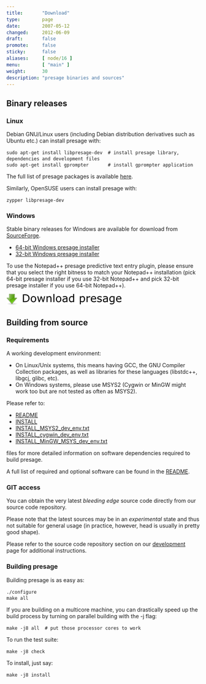 ```yaml
---
title:       "Download"
type:        page
date:        2007-05-12
changed:     2012-06-09
draft:       false
promote:     false
sticky:      false
aliases:     [ node/16 ]
menu:        [ "main" ]
weight:	     30
description: "presage binaries and sources"
---
```


## Binary releases

### Linux

Debian GNU/Linux users (including Debian distribution derivatives such as Ubuntu etc.) can install presage with:

    sudo apt-get install libpresage-dev  # install presage library, dependencies and development files
    sudo apt-get install gprompter       # install gprompter application

The full list of presage packages is available [here](https://tracker.debian.org/pkg/presage).

Similarly, OpenSUSE users can install presage with:

    zypper libpresage-dev


### Windows

Stable binary releases for Windows are available for download from [SourceForge](http://sourceforge.net/project/showfiles.php?group_id=172950).

  * [64-bit Windows presage installer](https://sourceforge.net/projects/presage/files/presage/0.9.1/win64/presage-0.9.1-64bit-setup.exe/download)
  * [32-bit Windows presage installer](https://sourceforge.net/projects/presage/files/presage/0.9.1/win32/presage-0.9.1-32bit-setup.exe/download)

To use the Notepad++ presage predictive text entry plugin, please ensure that you select the right bitness to match your Notepad++ installation (pick 64-bit presage installer if you use 32-bit Notepad++ and pick 32-bit presage installer if you use 64-bit Notepad++).

<a href="http://sourceforge.net/project/showfiles.php?group_id=172950"><img src="./download_presage.png" alt="Download presage" /></a>


## Building from source

### Requirements

A working development environment:

  * On Linux/Unix systems, this means having GCC, the GNU Compiler Collection packages, as well as libraries for these languages (libstdc++, libgcj, glibc, etc).
  * On Windows systems, please use MSYS2 (Cygwin or MinGW might work too but are not tested as often as MSYS2).

Please refer to:

  * [README](https://sourceforge.net/p/presage/presage/ci/master/tree/README)
  * [INSTALL](https://sourceforge.net/p/presage/presage/ci/master/tree/INSTALL)
  * [INSTALL_MSYS2_dev_env.txt](https://sourceforge.net/p/presage/presage/ci/master/tree/doc/INSTALL_MSYS2_dev_env.txt)
  * [INSTALL_cygwin_dev_env.txt](https://sourceforge.net/p/presage/presage/ci/master/tree/doc/INSTALL_Cygwin_dev_env.txt)
  * [INSTALL_MinGW_MSYS_dev_env.txt](https://sourceforge.net/p/presage/presage/ci/master/tree/doc/INSTALL_MinGW_MSYS_dev_env.txt)

files for more detailed information on software dependencies required to build presage.

A full list of required and optional software can be found in the [README](https://sourceforge.net/p/presage/presage/ci/master/tree/README).


### GIT access

You can obtain the very latest *bleeding edge* source code directly from our source code repository.

Please note that the latest sources may be in an *experimental* state and thus not suitable for general usage (in practice, however, head is usually in pretty good shape).

Please refer to the source code repository section on our [development](/development/) page for additional instructions.


### Building presage

Building presage is as easy as:

    ./configure
    make all

If you are building on a multicore machine, you can drastically speed up the build process by turning on parallel building with the -j flag:

    make -j8 all  # put those processor cores to work

To run the test suite:

    make -j8 check

To install, just say:

    make -j8 install


